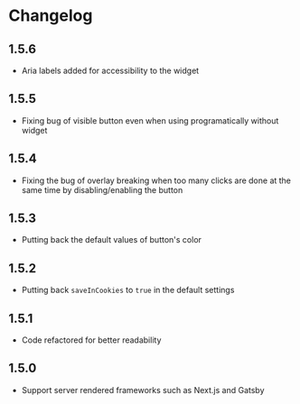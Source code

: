 # Changelog

## 1.5.6

* Aria labels added for accessibility to the widget

## 1.5.5

* Fixing bug of visible button even when using programatically without widget

## 1.5.4

* Fixing the bug of overlay breaking when too many clicks are done at the same time by disabling/enabling the button

## 1.5.3

* Putting back the default values of button's color

## 1.5.2

* Putting back `saveInCookies` to `true` in the default settings

## 1.5.1

* Code refactored for better readability

## 1.5.0

* Support server rendered frameworks such as Next.js and Gatsby
